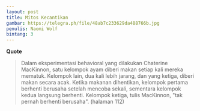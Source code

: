 ```yaml
---
layout: post
title: Mitos Kecantikan
gambar: https://telegra.ph/file/48ab7c233629da488766b.jpg
penulis: Naomi Wolf
bintang: 3
---
```


**Quote**

> Dalam eksperimentasi behavioral yang dilakukan Chaterine MacKinnon, satu kelompok ayam diberi makan setiap kali mereka mematuk. Kelompok lain, dua kali lebih jarang, dan yang ketiga, diberi makan secara acak. Ketika makanan dihentikan, kelompok pertama berhenti berusaha setelah mencoba sekali, sementara kelompok kedua langsung berhenti. Kelompok ketiga, tulis MacKinnon, "tak pernah berhenti berusaha". (halaman 112)